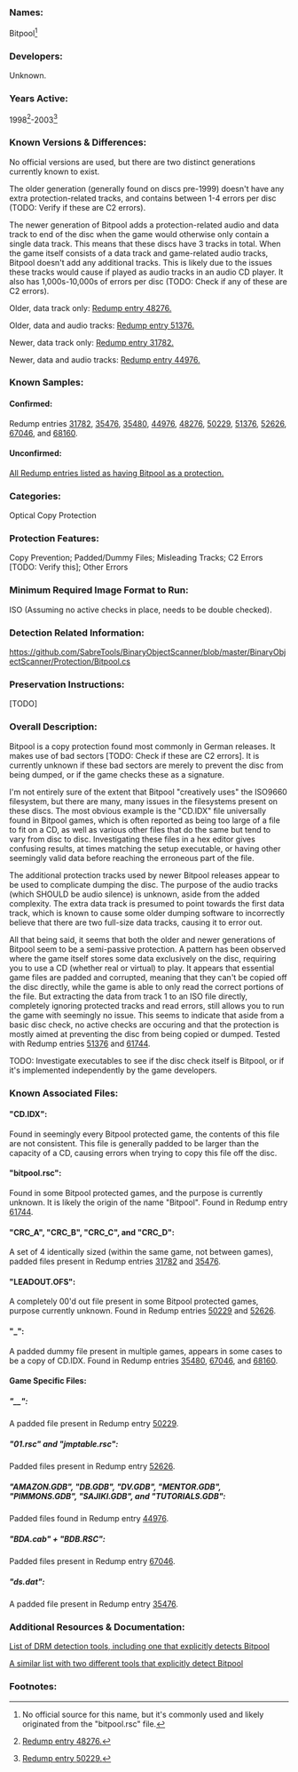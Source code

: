 ### Names:
Bitpool[^1]

### Developers:
Unknown.

### Years Active: 
1998[^2]-2003[^3]

### Known Versions & Differences: 
No official versions are used, but there are two distinct generations currently known to exist. 

The older generation (generally found on discs pre-1999) doesn't have any extra protection-related tracks, and contains between 1-4 errors per disc (TODO: Verify if these are C2 errors).

The newer generation of Bitpool adds a protection-related audio and data track to end of the disc when the game would otherwise only contain a single data track. This means that these discs have 3 tracks in total. When the game itself consists of a data track and game-related audio tracks, Bitpool doesn't add any additional tracks. This is likely due to the issues these tracks would cause if played as audio tracks in an audio CD player. It also has 1,000s-10,000s of errors per disc (TODO: Check if any of these are C2 errors).

Older, data track only: [Redump entry 48276.](http://redump.org/disc/48276)

Older, data and audio tracks: [Redump entry 51376.](http://redump.org/disc/51376)

Newer, data track only: [Redump entry 31782.](http://redump.org/disc/31782)

Newer, data and audio tracks: [Redump entry 44976.](http://redump.org/disc/44976)

### Known Samples: 
#### Confirmed: 
Redump entries
[31782](http://redump.org/disc/31782),
[35476](http://redump.org/disc/35476),
[35480](http://redump.org/disc/35480),
[44976](http://redump.org/disc/44976),
[48276](http://redump.org/disc/48276), 
[50229](http://redump.org/disc/50229), 
[51376](http://redump.org/disc/51376), 
[52626](http://redump.org/disc/52626), 
[67046](http://redump.org/disc/67046), and 
[68160](http://redump.org/disc/68160).

#### Unconfirmed:
[All Redump entries listed as having Bitpool as a protection.](http://redump.org/discs/quicksearch/bitpool/protection/only)

### Categories: 
Optical Copy Protection

### Protection Features:
Copy Prevention; Padded/Dummy Files; Misleading Tracks; C2 Errors [TODO: Verify this]; Other Errors

### Minimum Required Image Format to Run:
ISO (Assuming no active checks in place, needs to be double checked).

### Detection Related Information:
https://github.com/SabreTools/BinaryObjectScanner/blob/master/BinaryObjectScanner/Protection/Bitpool.cs

### Preservation Instructions:
[TODO]

### Overall Description:
Bitpool is a copy protection found most commonly in German releases. It makes use of bad sectors [TODO: Check if these are C2 errors]. It is currently unknown if these bad sectors are merely to prevent the disc from being dumped, or if the game checks these as a signature. 

I'm not entirely sure of the extent that Bitpool "creatively uses" the ISO9660 filesystem, but there are many, many issues in the filesystems present on these discs. The most obvious example is the "CD.IDX" file universally found in Bitpool games, which is often reported as being too large of a file to fit on a CD, as well as various other files that do the same but tend to vary from disc to disc. Investigating these files in a hex editor gives confusing results, at times matching the setup executable, or having other seemingly valid data before reaching the erroneous part of the file.

The additional protection tracks used by newer Bitpool releases appear to be used to complicate dumping the disc. The purpose of the audio tracks (which SHOULD be audio silence) is unknown, aside from the added complexity. The extra data track is presumed to point towards the first data track, which is known to cause some older dumping software to incorrectly believe that there are two full-size data tracks, causing it to error out.

All that being said, it seems that both the older and newer generations of Bitpool seem to be a semi-passive protection. A pattern has been observed where the game itself stores some data exclusively on the disc, requiring you to use a CD (whether real or virtual) to play. It appears that essential game files are padded and corrupted, meaning that they can't be copied off the disc directly, while the game is able to only read the correct portions of the file. But extracting the data from track 1 to an ISO file directly, completely ignoring protected tracks and read errors, still allows you to run the game with seemingly no issue. This seems to indicate that aside from a basic disc check, no active checks are occuring and that the protection is mostly aimed at preventing the disc from being copied or dumped. Tested with Redump entries [51376](http://redump.org/disc/51376) and [61744](http://redump.org/disc/61744/).

TODO: Investigate executables to see if the disc check itself is Bitpool, or if it's implemented independently by the game developers.

### Known Associated Files:
#### "CD.IDX": 
Found in seemingly every Bitpool protected game, the contents of this file are not consistent. This file is generally padded to be larger than the capacity of a CD, causing errors when trying to copy this file off the disc.

#### "bitpool.rsc":
Found in some Bitpool protected games, and the purpose is currently unknown. It is likely the origin of the name "Bitpool". Found in Redump entry [61744](http://redump.org/disc/61744/).

#### "CRC_A", "CRC_B", "CRC_C", and "CRC_D":
A set of 4 identically sized (within the same game, not between games), padded files present in Redump entries [31782](http://redump.org/disc/31782) and [35476](http://redump.org/disc/35476).

#### "LEADOUT.OFS": 
A completely 00'd out file present in some Bitpool protected games, purpose currently unknown. Found in Redump entries [50229](http://redump.org/disc/50229) and [52626](http://redump.org/disc/52626).

#### "_":
A padded dummy file present in multiple games, appears in some cases to be a copy of CD.IDX. Found in Redump entries [35480](http://redump.org/disc/35480),  [67046](http://redump.org/disc/67046), and [68160](http://redump.org/disc/68160).

#### Game Specific Files:

##### "__":
A padded file present in Redump entry [50229](http://redump.org/disc/50229).

#####  "01.rsc" and "jmptable.rsc":
Padded files present in Redump entry [52626](http://redump.org/disc/52626).

##### "AMAZON.GDB", "DB.GDB",  "DV.GDB", "MENTOR.GDB", "PIMMONS.GDB", "SAJIKI.GDB", and "TUTORIALS.GDB":
Padded files found in Redump entry [44976](http://redump.org/disc/44976).

##### "BDA.cab" + "BDB.RSC":
Padded files present in Redump entry [67046](http://redump.org/disc/67046).
 
#####  "ds.dat": 
A padded file present in Redump entry [35476](http://redump.org/disc/35476).

### Additional Resources & Documentation:
[List of DRM detection tools, including one that explicitly detects Bitpool](http://www.gameburnworld.com/cdridentifyingtools.shtml)

[A similar list with two different tools that explicitly detect Bitpool](https://www.cdmediaworld.com/hardware/cdrom/cd_utils_2.shtml)

### Footnotes:
[^1]: No official source for this name, but it's commonly used and likely originated from the "bitpool.rsc" file.
[^2]: [Redump entry 48276.](http://redump.org/disc/48276)
[^3]: [Redump entry 50229.](http://redump.org/disc/50229)
